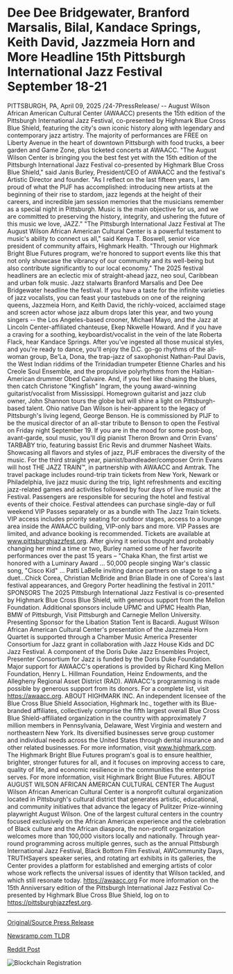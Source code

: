 # Dee Dee Bridgewater, Branford Marsalis, Bilal, Kandace Springs, Keith David, Jazzmeia Horn and More Headline 15th Pittsburgh International Jazz Festival September 18-21

PITTSBURGH, PA, April 09, 2025 /24-7PressRelease/ -- August Wilson African American Cultural Center (AWAACC) presents the 15th edition of the Pittsburgh International Jazz Festival, co-presented by Highmark Blue Cross Blue Shield, featuring the city's own iconic history along with legendary and contemporary jazz artistry. The majority of performances are FREE on Liberty Avenue in the heart of downtown Pittsburgh with food trucks, a beer garden and Game Zone, plus ticketed concerts at AWAACC.   "The August Wilson Center is bringing you the best fest yet with the 15th edition of the Pittsburgh International Jazz Festival co-presented by Highmark Blue Cross Blue Shield," said Janis Burley, President/CEO of AWAACC and the festival's Artistic Director and founder. "As I reflect on the last fifteen years, I am proud of what the PIJF has accomplished: introducing new artists at the beginning of their rise to stardom, jazz legends at the height of their careers, and incredible jam session memories that the musicians remember as a special night in Pittsburgh. Music is the main objective for us, and we are committed to preserving the history, integrity, and ushering the future of this music we love, JAZZ."  "The Pittsburgh International Jazz Festival at The August Wilson African American Cultural Center is a powerful testament to music's ability to connect us all," said Kenya T. Boswell, senior vice president of community affairs, Highmark Health. "Through our Highmark Bright Blue Futures program, we're honored to support events like this that not only showcase the vibrancy of our community and its well-being but also contribute significantly to our local economy."   The 2025 festival headliners are an eclectic mix of straight-ahead jazz, neo soul, Caribbean and urban folk music. Jazz stalwarts Branford Marsalis and Dee Dee Bridgewater headline the festival. If you have a taste for the infinite varieties of jazz vocalists, you can feast your tastebuds on one of the reigning queens, Jazzmeia Horn, and Keith David, the richly-voiced, acclaimed stage and screen actor whose jazz album drops later this year, and two young singers -- the Los Angeles-based crooner, Michael Mayo, and the Jazz at Lincoln Center-affiliated chanteuse, Ekep Nkwelle Howard. And if you have a craving for a soothing, keyboardist/vocalist in the vein of the late Roberta Flack, hear Kandace Springs. After you've ingested all those musical styles, and you're ready to dance, you'll enjoy the D.C. go-go rhythms of the all-woman group, Be'La, Dona, the trap-jazz of saxophonist Nathan-Paul Davis, the West Indian riddims of the Trinidadian trumpeter Etienne Charles and his Creole Soul Ensemble, and the propulsive polyrhythms from the Haitian-American drummer Obed Calvaire. And, if you feel like chasing the blues, then catch Christone "Kingfish" Ingram, the young award-winning guitarist/vocalist from Mississippi.  Homegrown guitarist and jazz club owner, John Shannon tours the globe but will shine a light on Pittsburgh-based talent. Ohio native Dan Wilson is heir-apparent to the legacy of Pittsburgh's living legend, George Benson. He is commissioned by PIJF to be the musical director of an all-star tribute to Benson to open the Festival on Friday night September 19. If you are in the mood for some post-bop, avant-garde, soul music, you'll dig pianist Theron Brown and Orrin Evans' TARBABY trio, featuring bassist Eric Revis and drummer Nasheet Waits. Showcasing all flavors and styles of jazz, PIJF embraces the diversity of the music.  For the third straight year, pianist/bandleader/composer Orrin Evans will host THE JAZZ TRAIN™, in partnership with AWAACC and Amtrak. The travel package includes round-trip train tickets from New York, Newark or Philadelphia, live jazz music during the trip, light refreshments and exciting jazz-related games and activities followed by four days of live music at the Festival. Passengers are responsible for securing the hotel and festival events of their choice.   Festival attendees can purchase single-day or full weekend VIP Passes separately or as a bundle with The Jazz Train tickets. VIP access includes priority seating for outdoor stages, access to a lounge area inside the AWAACC building, VIP-only bars and more. VIP Passes are limited, and advance booking is recommended. Tickets are available at www.pittsburghjazzfest.org.  After giving it serious thought and probably changing her mind a time or two, Burley named some of her favorite performances over the past 15 years – "Chaka Khan, the first artist we honored with a Luminary Award … 50,000 people singing War's classic song, "Cisco Kid" … Patti LaBelle inviting dance partners on stage to sing a duet…Chick Corea, Christian McBride and Brian Blade in one of Corea's last festival appearances, and Gregory Porter headlining the festival in 2011."  SPONSORS The 2025 Pittsburgh International Jazz Festival is co-presented by Highmark Blue Cross Blue Shield, with generous support from the Mellon Foundation. Additional sponsors include UPMC and UPMC Health Plan, BMW of Pittsburgh, Visit Pittsburgh and Carnegie Mellon University. Presenting Sponsor for the Libation Station Tent is Bacardi.   August Wilson African American Cultural Center's presentation of the Jazzmeia Horn Quartet is supported through a Chamber Music America Presenter Consortium for Jazz grant in collaboration with Jazz House Kids and DC Jazz Festival. A component of the Doris Duke Jazz Ensembles Project, Presenter Consortium for Jazz is funded by the Doris Duke Foundation.  Major support for AWAACC's operations is provided by Richard King Mellon Foundation, Henry L. Hillman Foundation, Heinz Endowments, and the Allegheny Regional Asset District (RAD).  AWAACC's programming is made possible by generous support from its donors. For a complete list, visit https://awaacc.org.  ABOUT HIGHMARK INC. An independent licensee of the Blue Cross Blue Shield Association, Highmark Inc., together with its Blue-branded affiliates, collectively comprise the fifth largest overall Blue Cross Blue Shield-affiliated organization in the country with approximately 7 million members in Pennsylvania, Delaware, West Virginia and western and northeastern New York. Its diversified businesses serve group customer and individual needs across the United States through dental insurance and other related businesses. For more information, visit www.highmark.com.   The Highmark Bright Blue Futures program's goal is to ensure healthier, brighter, stronger futures for all, and it focuses on improving access to care, quality of life, and economic resilience in the communities the enterprise serves. For more information, visit Highmark Bright Blue Futures.  ABOUT AUGUST WILSON AFRICAN AMERICAN CULTURAL CENTER The August Wilson African American Cultural Center is a nonprofit cultural organization located in Pittsburgh's cultural district that generates artistic, educational, and community initiatives that advance the legacy of Pulitzer Prize-winning playwright August Wilson. One of the largest cultural centers in the country focused exclusively on the African American experience and the celebration of Black culture and the African diaspora, the non-profit organization welcomes more than 100,000 visitors locally and nationally. Through year-round programming across multiple genres, such as the annual Pittsburgh International Jazz Festival, Black Bottom Film Festival, AWCommunity Days, TRUTHSayers speaker series, and rotating art exhibits in its galleries, the Center provides a platform for established and emerging artists of color whose work reflects the universal issues of identity that Wilson tackled, and which still resonate today. https://awaacc.org  For more information on the 15th Anniversary edition of the Pittsburgh International Jazz Festival Co-presented by Highmark Blue Cross Blue Shield, log on to https://pittsburghjazzfest.org. 

---

[Original/Source Press Release](https://www.24-7pressrelease.com/press-release/521585/dee-dee-bridgewater-branford-marsalis-bilal-kandace-springs-keith-david-jazzmeia-horn-and-more-headline-15th-pittsburgh-international-jazz-festival-september-18-21)
                    

[Newsramp.com TLDR](https://newsramp.com/curated-news/august-wilson-african-american-cultural-center-presents-15th-pittsburgh-international-jazz-festival-co-presented-by-highmark-blue-cross-blue-shield/6c94e2e2dccdfbe2466e01cadc0fac18) 

 



[Reddit Post](https://www.reddit.com/r/Lifestyle_Culture/comments/1juzx1w/august_wilson_african_american_cultural_center/) 



![Blockchain Registration](https://cdn.newsramp.app/24-7PressRelease/qrcode/254/9/neonUq__.webp)